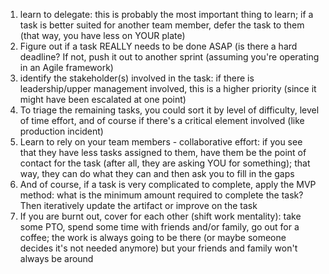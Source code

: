 1) learn to delegate: this is probably the most important thing to learn; if a task is better suited for another team member, defer the task to them (that way, you have less on YOUR plate)
2) Figure out if a task REALLY needs to be done ASAP (is there a hard deadline? If not, push it out to another sprint (assuming you're operating in an Agile framework)
3) identify the stakeholder(s) involved in the task: if there is leadership/upper management involved, this is a higher priority (since it might have been escalated at one point)
4) To triage the remaining tasks, you could sort it by level of difficulty, level of time effort, and of course if there's a critical element involved (like production incident)
5) Learn to rely on your team members - collaborative effort: if you see that they have less tasks assigned to them, have them be the point of contact for the task (after all, they are asking YOU for something); that way, they can do what they can and then ask you to fill in the gaps
6) And of course, if a task is very complicated to complete, apply the MVP method: what is the minimum amount required to complete the task? Then iteratively update the artifact or improve on the task
7) If you are burnt out, cover for each other (shift work mentality): take some PTO, spend some time with friends and/or family, go out for a coffee; the work is always going to be there (or maybe someone decides it's not needed anymore) but your friends and family won't always be around
